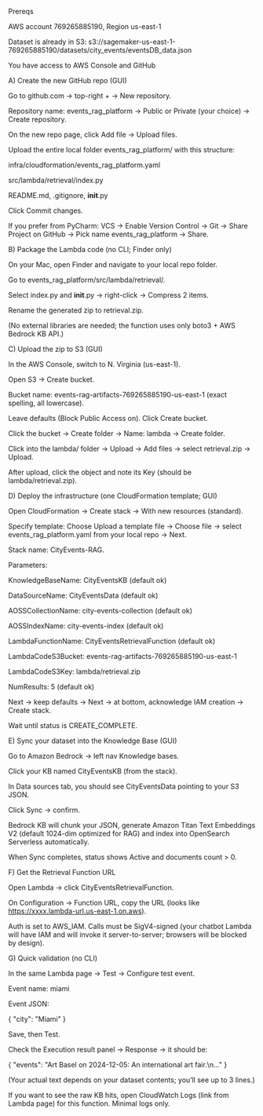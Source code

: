 Prereqs

AWS account 769265885190, Region us-east-1

Dataset is already in S3: s3://sagemaker-us-east-1-769265885190/datasets/city_events/eventsDB_data.json

You have access to AWS Console and GitHub

A) Create the new GitHub repo (GUI)

Go to github.com → top-right + → New repository.

Repository name: events_rag_platform → Public or Private (your choice) → Create repository.

On the new repo page, click Add file → Upload files.

Upload the entire local folder events_rag_platform/ with this structure:

infra/cloudformation/events_rag_platform.yaml

src/lambda/retrieval/index.py

README.md, .gitignore, __init__.py

Click Commit changes.

If you prefer from PyCharm: VCS → Enable Version Control → Git → Share Project on GitHub → Pick name events_rag_platform → Share.

B) Package the Lambda code (no CLI; Finder only)

On your Mac, open Finder and navigate to your local repo folder.

Go to events_rag_platform/src/lambda/retrieval/.

Select index.py and __init__.py → right-click → Compress 2 items.

Rename the generated zip to retrieval.zip.

(No external libraries are needed; the function uses only boto3 + AWS Bedrock KB API.)

C) Upload the zip to S3 (GUI)

In the AWS Console, switch to N. Virginia (us-east-1).

Open S3 → Create bucket.

Bucket name: events-rag-artifacts-769265885190-us-east-1 (exact spelling, all lowercase).

Leave defaults (Block Public Access on). Click Create bucket.

Click the bucket → Create folder → Name: lambda → Create folder.

Click into the lambda/ folder → Upload → Add files → select retrieval.zip → Upload.

After upload, click the object and note its Key (should be lambda/retrieval.zip).

D) Deploy the infrastructure (one CloudFormation template; GUI)

Open CloudFormation → Create stack → With new resources (standard).

Specify template: Choose Upload a template file → Choose file → select events_rag_platform.yaml from your local repo → Next.

Stack name: CityEvents-RAG.

Parameters:

KnowledgeBaseName: CityEventsKB (default ok)

DataSourceName: CityEventsData (default ok)

AOSSCollectionName: city-events-collection (default ok)

AOSSIndexName: city-events-index (default ok)

LambdaFunctionName: CityEventsRetrievalFunction (default ok)

LambdaCodeS3Bucket: events-rag-artifacts-769265885190-us-east-1

LambdaCodeS3Key: lambda/retrieval.zip

NumResults: 5 (default ok)

Next → keep defaults → Next → at bottom, acknowledge IAM creation → Create stack.

Wait until status is CREATE_COMPLETE.

E) Sync your dataset into the Knowledge Base (GUI)

Go to Amazon Bedrock → left nav Knowledge bases.

Click your KB named CityEventsKB (from the stack).

In Data sources tab, you should see CityEventsData pointing to your S3 JSON.

Click Sync → confirm.

Bedrock KB will chunk your JSON, generate Amazon Titan Text Embeddings V2 (default 1024-dim optimized for RAG) and index into OpenSearch Serverless automatically.

When Sync completes, status shows Active and documents count > 0.

F) Get the Retrieval Function URL

Open Lambda → click CityEventsRetrievalFunction.

On Configuration → Function URL, copy the URL (looks like https://xxxx.lambda-url.us-east-1.on.aws).

Auth is set to AWS_IAM. Calls must be SigV4-signed (your chatbot Lambda will have IAM and will invoke it server-to-server; browsers will be blocked by design).

G) Quick validation (no CLI)

In the same Lambda page → Test → Configure test event.

Event name: miami

Event JSON:

{ "city": "Miami" }


Save, then Test.

Check the Execution result panel → Response → it should be:

{ "events": "Art Basel on 2024-12-05: An international art fair.\n..." }


(Your actual text depends on your dataset contents; you’ll see up to 3 lines.)

If you want to see the raw KB hits, open CloudWatch Logs (link from Lambda page) for this function. Minimal logs only.